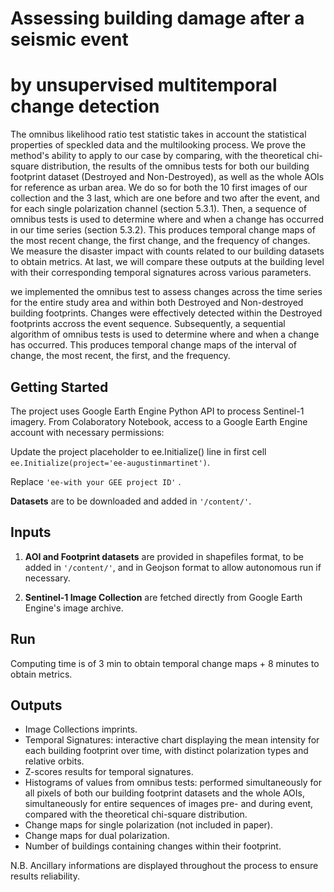 # Assessing building damage after a seismic event
# by unsupervised multitemporal change detection

The omnibus likelihood ratio test statistic takes in account the statistical properties of speckled data and the multilooking process. We prove the method's ability to apply to our case by comparing, with the theoretical chi-square distribution, the results of the omnibus tests for both our building footprint dataset (Destroyed and Non-Destroyed), as well as the whole AOIs for reference as urban area. We do so for both the 10 first images of our collection and the 3 last, which are one before and two after the event, and for each single polarization channel (section 5.3.1). Then, a sequence of omnibus tests is used to determine where and when a change has occurred in our time series (section 5.3.2). This produces temporal change maps of the most recent change, the first change, and the frequency of changes. We measure the disaster impact with counts related to our building datasets to obtain metrics. At last, we will compare these outputs at the building level with their corresponding temporal signatures across various parameters.


we implemented the omnibus test to assess changes across the time series for the entire study area and within both Destroyed and Non-destroyed building footprints. Changes were effectively detected within the Destroyed footprints accross the event sequence. Subsequently, a sequential algorithm of omnibus tests is used to determine where and when a change has occurred. This produces temporal change maps of the interval of change, the most recent, the first, and the frequency.


## Getting Started

The project uses Google Earth Engine Python API to process Sentinel-1 imagery. 
From Colaboratory Notebook, access to a Google Earth Engine account with necessary permissions:

Update the project placeholder to ee.Initialize() line in first cell 
`ee.Initialize(project='ee-augustinmartinet')`.

Replace `'ee-with your GEE project ID'` .

**Datasets** are to be downloaded and added in `'/content/'`.


## Inputs

1. **AOI and Footprint datasets** are provided in shapefiles format, to be added in `'/content/'`, and in Geojson format to allow autonomous run if necessary.

2. **Sentinel-1 Image Collection** are fetched directly from Google Earth Engine's image archive.


## Run

Computing time is of 3 min to obtain temporal change maps + 8 minutes to obtain metrics. 


## Outputs
- Image Collections imprints.
- Temporal Signatures: interactive chart displaying the mean intensity for each building footprint over time, with distinct polarization types and relative orbits.
- Z-scores results for temporal signatures.
- Histograms of values from omnibus tests: performed simultaneously for all pixels of both our building footprint datasets and the whole AOIs, simultaneously for entire sequences of images pre- and during event, compared with the theoretical chi-square distribution.
- Change maps for single polarization (not included in paper).
- Change maps for dual polarization.
- Number of buildings containing changes within their footprint.

N.B. Ancillary informations are displayed throughout the process to ensure results reliability.
